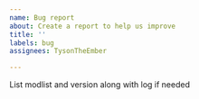 ```yaml
---
name: Bug report
about: Create a report to help us improve
title: ''
labels: bug
assignees: TysonTheEmber

---
```


List modlist and version along with log if needed
